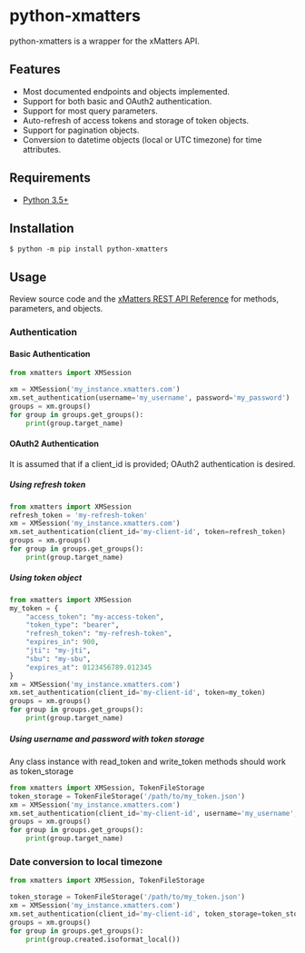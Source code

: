 # python-xmatters

python-xmatters is a wrapper for the xMatters API.

## Features

- Most documented endpoints and objects implemented.
- Support for both basic and OAuth2 authentication.
- Support for most query parameters.
- Auto-refresh of access tokens and storage of token objects.
- Support for pagination objects.
- Conversion to datetime objects (local or UTC timezone) for time attributes.

## Requirements

- [Python 3.5+](http://python.org)

## Installation
  ```$ python -m pip install python-xmatters```

## Usage

Review source code and the [xMatters REST API Reference](https://help.xmatters.com/xmapi/)
for methods, parameters, and objects.


### Authentication

#### Basic Authentication

```python
from xmatters import XMSession

xm = XMSession('my_instance.xmatters.com')
xm.set_authentication(username='my_username', password='my_password')
groups = xm.groups()
for group in groups.get_groups():
    print(group.target_name)
```

#### OAuth2 Authentication
It is assumed that if a client_id is provided; OAuth2 authentication is desired.

##### Using refresh token
```python
from xmatters import XMSession
refresh_token = 'my-refresh-token'
xm = XMSession('my_instance.xmatters.com')
xm.set_authentication(client_id='my-client-id', token=refresh_token)
groups = xm.groups()
for group in groups.get_groups():
    print(group.target_name)
```
##### Using token object
```python
from xmatters import XMSession
my_token = {
    "access_token": "my-access-token",
    "token_type": "bearer",
    "refresh_token": "my-refresh-token",
    "expires_in": 900,
    "jti": "my-jti",
    "sbu": "my-sbu",
    "expires_at": 0123456789.012345
}
xm = XMSession('my_instance.xmatters.com')
xm.set_authentication(client_id='my-client-id', token=my_token)
groups = xm.groups()
for group in groups.get_groups():
    print(group.target_name)
```
##### Using username and password with token storage
Any class instance with read_token and write_token methods should work as token_storage
```python
from xmatters import XMSession, TokenFileStorage
token_storage = TokenFileStorage('/path/to/my_token.json')
xm = XMSession('my_instance.xmatters.com')
xm.set_authentication(client_id='my-client-id', username='my_username', password='my_password', token_storage=token_storage)
groups = xm.groups()
for group in groups.get_groups():
    print(group.target_name)
```

### Date conversion to local timezone

```python
from xmatters import XMSession, TokenFileStorage

token_storage = TokenFileStorage('/path/to/my_token.json')
xm = XMSession('my_instance.xmatters.com')
xm.set_authentication(client_id='my-client-id', token_storage=token_storage)
groups = xm.groups()
for group in groups.get_groups():
    print(group.created.isoformat_local())
```
